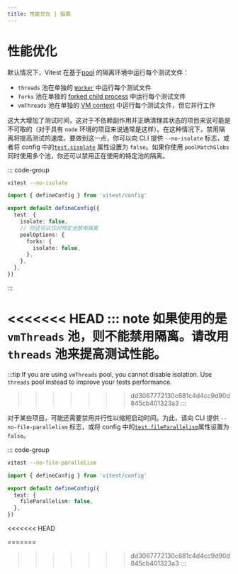 ```yaml
---
title: 性能优化 | 指南
---
```


# 性能优化

默认情况下，Vitest 在基于[pool](/config/#pool) 的隔离环境中运行每个测试文件：

- `threads` 池在单独的 [`Worker`](https://nodejs.org/api/worker_threads.html#class-worker) 中运行每个测试文件
- `forks` 池在单独的 [forked child process](https://nodejs.org/api/child_process.html#child_processforkmodulepath-args-options) 中运行每个测试文件
- `vmThreads` 池在单独的 [VM context](https://nodejs.org/api/vm.html#vmcreatecontextcontextobject-options) 中运行每个测试文件，但它并行工作

这大大增加了测试时间，这对于不依赖副作用并正确清理其状态的项目来说可能是不可取的（对于具有 `node` 环境的项目来说通常是这样）。在这种情况下，禁用隔离将提高测试的速度。要做到这一点，你可以向 CLI 提供 `--no-isolate` 标志，或者将 config 中的[`test.sisolate`](/config/#isolate) 属性设置为 `false`。如果你使用 `poolMatchGlobs` 同时使用多个池，你还可以禁用正在使用的特定池的隔离。

::: code-group

```bash [CLI]
vitest --no-isolate
```

```ts [vitest.config.js]
import { defineConfig } from 'vitest/config'

export default defineConfig({
  test: {
    isolate: false,
    // 你还可以仅对特定池禁用隔离
    poolOptions: {
      forks: {
        isolate: false,
      },
    },
  },
})
```

:::

<<<<<<< HEAD
::: note
如果使用的是 `vmThreads` 池，则不能禁用隔离。请改用 `threads` 池来提高测试性能。
=======
:::tip
If you are using `vmThreads` pool, you cannot disable isolation. Use `threads` pool instead to improve your tests performance.
>>>>>>> dd3067772130c681c4d4cc9d90d845cb401323a3
:::

对于某些项目，可能还需要禁用并行性以缩短启动时间。为此，请向 CLI 提供 `--no-file-parallelism` 标志，或将 config 中的[`test.fileParallelism`](/config/#fileParallelism)属性设置为 `false`。

::: code-group

```bash [CLI]
vitest --no-file-parallelism
```

```ts [vitest.config.js]
import { defineConfig } from 'vitest/config'

export default defineConfig({
  test: {
    fileParallelism: false,
  },
})
```
<<<<<<< HEAD

=======
>>>>>>> dd3067772130c681c4d4cc9d90d845cb401323a3
:::
